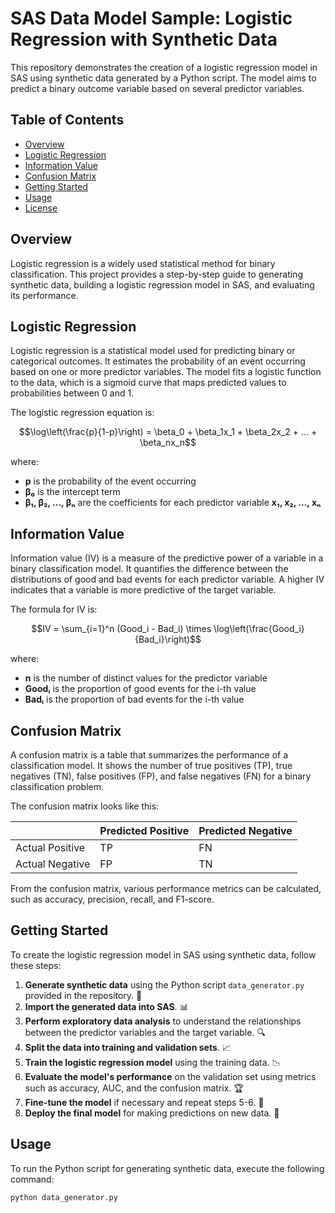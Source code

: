 # SAS Data Model Sample: Logistic Regression with Synthetic Data

This repository demonstrates the creation of a logistic regression model in SAS using synthetic data generated by a Python script. The model aims to predict a binary outcome variable based on several predictor variables.

## Table of Contents

- [Overview](#overview)
- [Logistic Regression](#logistic-regression)
- [Information Value](#information-value)
- [Confusion Matrix](#confusion-matrix)
- [Getting Started](#getting-started)
- [Usage](#usage)
- [License](#license)

## Overview

Logistic regression is a widely used statistical method for binary classification. This project provides a step-by-step guide to generating synthetic data, building a logistic regression model in SAS, and evaluating its performance.

## Logistic Regression

Logistic regression is a statistical model used for predicting binary or categorical outcomes. It estimates the probability of an event occurring based on one or more predictor variables. The model fits a logistic function to the data, which is a sigmoid curve that maps predicted values to probabilities between 0 and 1.

The logistic regression equation is:

$$\log\left(\frac{p}{1-p}\right) = \beta_0 + \beta_1x_1 + \beta_2x_2 + ... + \beta_nx_n$$

where:
- **p** is the probability of the event occurring
- **β₀** is the intercept term
- **β₁, β₂, ..., βₙ** are the coefficients for each predictor variable **x₁, x₂, ..., xₙ**

## Information Value

Information value (IV) is a measure of the predictive power of a variable in a binary classification model. It quantifies the difference between the distributions of good and bad events for each predictor variable. A higher IV indicates that a variable is more predictive of the target variable.

The formula for IV is:

$$IV = \sum_{i=1}^n (Good_i - Bad_i) \times \log\left(\frac{Good_i}{Bad_i}\right)$$

where:
- **n** is the number of distinct values for the predictor variable
- **Goodᵢ** is the proportion of good events for the i-th value
- **Badᵢ** is the proportion of bad events for the i-th value

## Confusion Matrix

A confusion matrix is a table that summarizes the performance of a classification model. It shows the number of true positives (TP), true negatives (TN), false positives (FP), and false negatives (FN) for a binary classification problem.

The confusion matrix looks like this:

|      | Predicted Positive | Predicted Negative |
|------|-------------------|-------------------|
| Actual Positive | TP | FN |
| Actual Negative | FP | TN |

From the confusion matrix, various performance metrics can be calculated, such as accuracy, precision, recall, and F1-score.

## Getting Started

To create the logistic regression model in SAS using synthetic data, follow these steps:

1. **Generate synthetic data** using the Python script `data_generator.py` provided in the repository. :snake:
2. **Import the generated data into SAS**. :bar_chart:
3. **Perform exploratory data analysis** to understand the relationships between the predictor variables and the target variable. :mag:
4. **Split the data into training and validation sets**. :chart_with_upwards_trend:
5. **Train the logistic regression model** using the training data. :chart_with_downwards_trend:
6. **Evaluate the model's performance** on the validation set using metrics such as accuracy, AUC, and the confusion matrix. :trophy:
7. **Fine-tune the model** if necessary and repeat steps 5-6. :wrench:
8. **Deploy the final model** for making predictions on new data. :rocket:

## Usage

To run the Python script for generating synthetic data, execute the following command:

```bash
python data_generator.py
